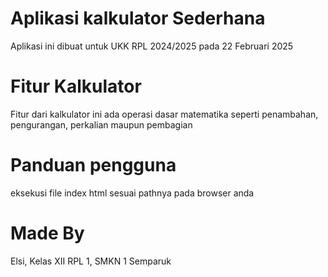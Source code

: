 # Aplikasi kalkulator Sederhana 
Aplikasi ini dibuat untuk UKK RPL 2024/2025 pada 22 Februari 2025

# Fitur Kalkulator 
Fitur dari kalkulator ini ada operasi dasar matematika seperti 
penambahan, pengurangan, perkalian maupun pembagian 

# Panduan pengguna 
eksekusi file index html sesuai pathnya pada browser anda

# Made By
Elsi, Kelas XII RPL 1, SMKN 1 Semparuk 
